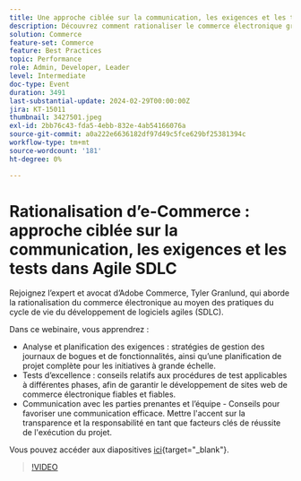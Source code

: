 ```yaml
---
title: Une approche ciblée sur la communication, les exigences et les tests dans Agile SDLC
description: Découvrez comment rationaliser le commerce électronique grâce aux pratiques du cycle de vie du développement de logiciels agiles (SDLC).  Découvrez l’analyse et la planification des exigences, les stratégies de gestion des retards de bogues et de fonctionnalités, la planification de projets pour les initiatives à grande échelle, les conseils sur les procédures de test applicables à différentes phases, en veillant au développement de sites web de commerce électronique fiables et fiables, ainsi que des conseils pour favoriser une communication efficace. Mettre en évidence la transparence et la responsabilité en tant que facteurs clés pour réussir l'exécution d'un projet. Vous pouvez accéder aux diapositives ici.
solution: Commerce
feature-set: Commerce
feature: Best Practices
topic: Performance
role: Admin, Developer, Leader
level: Intermediate
doc-type: Event
duration: 3491
last-substantial-update: 2024-02-29T00:00:00Z
jira: KT-15011
thumbnail: 3427501.jpeg
exl-id: 2bb76c43-fda5-4ebb-832e-4ab54166076a
source-git-commit: a0a222e6636182df97d49c5fce629bf25381394c
workflow-type: tm+mt
source-wordcount: '181'
ht-degree: 0%

---
```


# Rationalisation d’e-Commerce : approche ciblée sur la communication, les exigences et les tests dans Agile SDLC

Rejoignez l’expert et avocat d’Adobe Commerce, Tyler Granlund, qui aborde la rationalisation du commerce électronique au moyen des pratiques du cycle de vie du développement de logiciels agiles (SDLC).

Dans ce webinaire, vous apprendrez :

* Analyse et planification des exigences : stratégies de gestion des journaux de bogues et de fonctionnalités, ainsi qu’une planification de projet complète pour les initiatives à grande échelle.
* Tests d’excellence : conseils relatifs aux procédures de test applicables à différentes phases, afin de garantir le développement de sites web de commerce électronique fiables et fiables.
* Communication avec les parties prenantes et l’équipe - Conseils pour favoriser une communication efficace. Mettre l&#39;accent sur la transparence et la responsabilité en tant que facteurs clés de réussite de l&#39;exécution du projet.

Vous pouvez accéder aux diapositives [ici](../../assets/commerce/agile-sldc-slides.pdf){target="_blank"}.

>[!VIDEO](https://video.tv.adobe.com/v/3427501/?learn=on)

